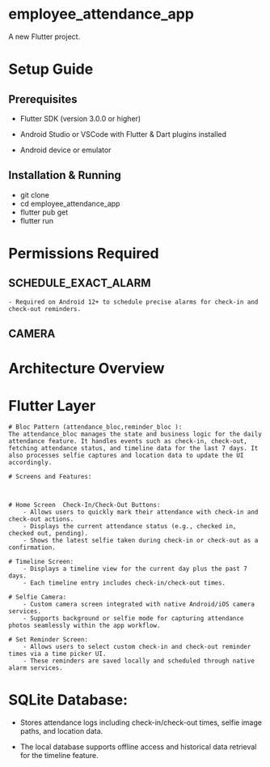 # employee_attendance_app

A new Flutter project.




# Setup Guide

## Prerequisites


- Flutter SDK (version 3.0.0 or higher)

- Android Studio or VSCode with Flutter & Dart plugins installed

- Android device or emulator 

## Installation & Running
 - git clone 
 - cd employee_attendance_app
 - flutter pub get
 - flutter run

# Permissions Required

## SCHEDULE_EXACT_ALARM
    - Required on Android 12+ to schedule precise alarms for check-in and check-out reminders.
## CAMERA


# Architecture Overview

# Flutter Layer
    # Bloc Pattern (attendance_bloc,reminder_bloc ):
    The attendance_bloc manages the state and business logic for the daily attendance feature. It handles events such as check-in, check-out, fetching attendance status, and timeline data for the last 7 days. It also processes selfie captures and location data to update the UI accordingly.

    # Screens and Features:



    # Home Screen  Check-In/Check-Out Buttons:
        - Allows users to quickly mark their attendance with check-in and check-out actions.
        - Displays the current attendance status (e.g., checked in, checked out, pending).
        - Shows the latest selfie taken during check-in or check-out as a confirmation.

    # Timeline Screen:
        - Displays a timeline view for the current day plus the past 7 days.
        - Each timeline entry includes check-in/check-out times.

    # Selfie Camera:
        - Custom camera screen integrated with native Android/iOS camera services.
        - Supports background or selfie mode for capturing attendance photos seamlessly within the app workflow.

    # Set Reminder Screen:
        - Allows users to select custom check-in and check-out reminder times via a time picker UI.
        - These reminders are saved locally and scheduled through native alarm services.

# SQLite Database:

- Stores attendance logs including check-in/check-out times, selfie image paths, and location data.

- The local database supports offline access and historical data retrieval for the timeline feature.

